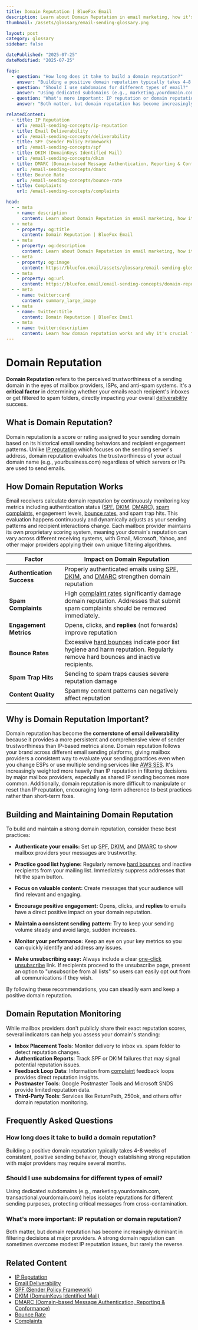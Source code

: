 ```yaml
---
title: Domain Reputation | BlueFox Email
description: Learn about Domain Reputation in email marketing, how it's established, tracked, and why it's critical for email deliverability.
thumbnail: /assets/glossary/email-sending-glossary.png

layout: post
category: glossary
sidebar: false

datePublished: "2025-07-25"
dateModified: "2025-07-25"

faqs:
  - question: "How long does it take to build a domain reputation?"
    answer: "Building a positive domain reputation typically takes 4–8 weeks of consistent, positive sending behavior, though establishing strong reputation with major providers may require several months."
  - question: "Should I use subdomains for different types of email?"
    answer: "Using dedicated subdomains (e.g., marketing.yourdomain.com, transactional.yourdomain.com) helps isolate reputations for different sending purposes, protecting critical messages from cross-contamination."
  - question: "What's more important: IP reputation or domain reputation?"
    answer: "Both matter, but domain reputation has become increasingly dominant in filtering decisions at major providers. A strong domain reputation can sometimes overcome modest IP reputation issues, but rarely the reverse."

relatedContent:
  - title: IP Reputation
    url: /email-sending-concepts/ip-reputation
  - title: Email Deliverability
    url: /email-sending-concepts/deliverability
  - title: SPF (Sender Policy Framework)
    url: /email-sending-concepts/spf
  - title: DKIM (DomainKeys Identified Mail)
    url: /email-sending-concepts/dkim
  - title: DMARC (Domain-based Message Authentication, Reporting & Conformance)
    url: /email-sending-concepts/dmarc
  - title: Bounce Rate
    url: /email-sending-concepts/bounce-rate
  - title: Complaints
    url: /email-sending-concepts/complaints

head:
  - - meta
    - name: description
      content: Learn about Domain Reputation in email marketing, how it's established, tracked, and why it's critical for email deliverability.
  - - meta
    - property: og:title
      content: Domain Reputation | BlueFox Email
  - - meta
    - property: og:description
      content: Learn about Domain Reputation in email marketing, how it's established, tracked, and why it's critical for email deliverability.
  - - meta
    - property: og:image
      content: https://bluefox.email/assets/glossary/email-sending-glossary.png
  - - meta
    - property: og:url
      content: https://bluefox.email/email-sending-concepts/domain-reputation
  - - meta
    - name: twitter:card
      content: summary_large_image
  - - meta
    - name: twitter:title
      content: Domain Reputation | BlueFox Email
  - - meta
    - name: twitter:description
      content: Learn how domain reputation works and why it's crucial for email deliverability success.
---
```


<GlossaryNavigation />

# Domain Reputation

**Domain Reputation** refers to the perceived trustworthiness of a sending domain in the eyes of mailbox providers, ISPs, and anti-spam systems. It's a **critical factor** in determining whether your emails reach recipient's inboxes or get filtered to spam folders, directly impacting your overall [deliverability](/email-sending-concepts/deliverability) success.

## What is Domain Reputation?

Domain reputation is a score or rating assigned to your sending domain based on its historical email sending behaviors and recipient engagement patterns. Unlike [IP reputation](/email-sending-concepts/ip-reputation) which focuses on the sending server's address, domain reputation evaluates the trustworthiness of your actual domain name (e.g., yourbusiness.com) regardless of which servers or IPs are used to send emails.

## How Domain Reputation Works

Email receivers calculate domain reputation by continuously monitoring key metrics including authentication status ([SPF](/email-sending-concepts/spf), [DKIM](/email-sending-concepts/dkim), [DMARC](/email-sending-concepts/dmarc)), [spam complaints](/email-sending-concepts/complaints), engagement levels, [bounce rates](/email-sending-concepts/bounce-rate), and spam trap hits. This evaluation happens continuously and dynamically adjusts as your sending patterns and recipient interactions change. Each mailbox provider maintains its own proprietary scoring system, meaning your domain's reputation can vary across different receiving systems, with Gmail, Microsoft, Yahoo, and other major providers applying their own unique filtering algorithms.

| Factor | Impact on Domain Reputation |
|--------|---------------------------|
| **Authentication Success** | Properly authenticated emails using [SPF](/email-sending-concepts/spf), [DKIM](/email-sending-concepts/dkim), and [DMARC](/email-sending-concepts/dmarc) strengthen domain reputation |
| **Spam Complaints** | High [complaint rates](/email-sending-concepts/complaints) significantly damage domain reputation. Addresses that submit spam complaints should be removed immediately. |
| **Engagement Metrics** | Opens, clicks, and **replies** (not forwards) improve reputation |
| **Bounce Rates** | Excessive [hard bounces](/email-sending-concepts/hard-bounce) indicate poor list hygiene and harm reputation. Regularly remove hard bounces and inactive recipients. |
| **Spam Trap Hits** | Sending to spam traps causes severe reputation damage |
| **Content Quality** | Spammy content patterns can negatively affect reputation |

## Why is Domain Reputation Important?

Domain reputation has become the **cornerstone of email deliverability** because it provides a more persistent and comprehensive view of sender trustworthiness than IP-based metrics alone. Domain reputation follows your brand across different email sending platforms, giving mailbox providers a consistent way to evaluate your sending practices even when you change ESPs or use multiple sending services like [AWS SES](/aws-concepts/ses). It's increasingly weighted more heavily than IP reputation in filtering decisions by major mailbox providers, especially as shared IP sending becomes more common. Additionally, domain reputation is more difficult to manipulate or reset than IP reputation, encouraging long-term adherence to best practices rather than short-term fixes.

## Building and Maintaining Domain Reputation

To build and maintain a strong domain reputation, consider these best practices:

- **Authenticate your emails:** Set up [SPF](/email-sending-concepts/spf), [DKIM](/email-sending-concepts/dkim), and [DMARC](/email-sending-concepts/dmarc) to show mailbox providers your messages are trustworthy.

- **Practice good list hygiene:** Regularly remove [hard bounces](/email-sending-concepts/hard-bounce) and inactive recipients from your mailing list. Immediately suppress addresses that hit the spam button.

- **Focus on valuable content:** Create messages that your audience will find relevant and engaging.

- **Encourage positive engagement:** Opens, clicks, and **replies** to emails have a direct positive impact on your domain reputation.

- **Maintain a consistent sending pattern:** Try to keep your sending volume steady and avoid large, sudden increases.

- **Monitor your performance:** Keep an eye on your key metrics so you can quickly identify and address any issues.

- **Make unsubscribing easy:** Always include a clear [one-click unsubscribe](/email-sending-concepts/one-click-unsubscribe) link. If recipients proceed to the unsubscribe page, present an option to "unsubscribe from all lists" so users can easily opt out from all communications if they wish.

By following these recommendations, you can steadily earn and keep a positive domain reputation.

## Domain Reputation Monitoring

While mailbox providers don't publicly share their exact reputation scores, several indicators can help you assess your domain's standing:

- **Inbox Placement Tools**: Monitor delivery to inbox vs. spam folder to detect reputation changes.
- **Authentication Reports**: Track SPF or DKIM failures that may signal potential reputation issues.
- **Feedback Loop Data**: Information from [complaint](/email-sending-concepts/complaints) feedback loops provides direct reputation insights.
- **Postmaster Tools**: Google Postmaster Tools and Microsoft SNDS provide limited reputation data.
- **Third-Party Tools**: Services like ReturnPath, 250ok, and others offer domain reputation monitoring.

## Frequently Asked Questions

### How long does it take to build a domain reputation?
Building a positive domain reputation typically takes 4-8 weeks of consistent, positive sending behavior, though establishing strong reputation with major providers may require several months.

### Should I use subdomains for different types of email?
Using dedicated subdomains (e.g., marketing.yourdomain.com, transactional.yourdomain.com) helps isolate reputations for different sending purposes, protecting critical messages from cross-contamination.

### What's more important: IP reputation or domain reputation?
Both matter, but domain reputation has become increasingly dominant in filtering decisions at major providers. A strong domain reputation can sometimes overcome modest IP reputation issues, but rarely the reverse.

## Related Content

- [IP Reputation](/email-sending-concepts/ip-reputation)
- [Email Deliverability](/email-sending-concepts/deliverability)
- [SPF (Sender Policy Framework)](/email-sending-concepts/spf)
- [DKIM (DomainKeys Identified Mail)](/email-sending-concepts/dkim)
- [DMARC (Domain-based Message Authentication, Reporting & Conformance)](/email-sending-concepts/dmarc)
- [Bounce Rate](/email-sending-concepts/bounce-rate)
- [Complaints](/email-sending-concepts/complaints)

<GlossaryCTA />
